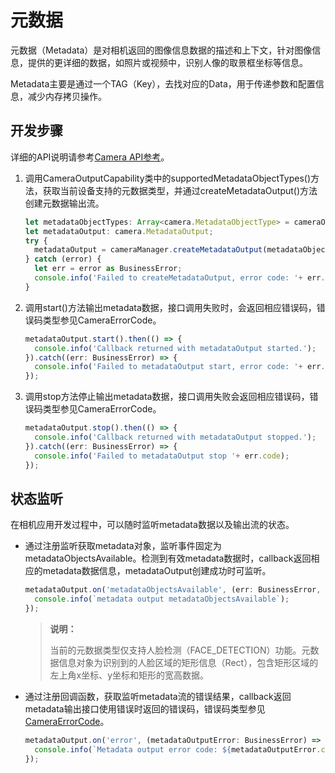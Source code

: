 # 元数据

元数据（Metadata）是对相机返回的图像信息数据的描述和上下文，针对图像信息，提供的更详细的数据，如照片或视频中，识别人像的取景框坐标等信息。

Metadata主要是通过一个TAG（Key），去找对应的Data，用于传递参数和配置信息，减少内存拷贝操作。

## 开发步骤

详细的API说明请参考[Camera API参考](../reference/apis/js-apis-camera.md)。

1. 调用CameraOutputCapability类中的supportedMetadataObjectTypes()方法，获取当前设备支持的元数据类型，并通过createMetadataOutput()方法创建元数据输出流。
     
   ```ts
   let metadataObjectTypes: Array<camera.MetadataObjectType> = cameraOutputCapability.supportedMetadataObjectTypes;
   let metadataOutput: camera.MetadataOutput;
   try {
     metadataOutput = cameraManager.createMetadataOutput(metadataObjectTypes);
   } catch (error) {
     let err = error as BusinessError;
     console.info('Failed to createMetadataOutput, error code: '+ err.code);
   }
   ```

2. 调用start()方法输出metadata数据，接口调用失败时，会返回相应错误码，错误码类型参见CameraErrorCode。
     
   ```ts
   metadataOutput.start().then(() => {
     console.info('Callback returned with metadataOutput started.');
   }).catch((err: BusinessError) => {
     console.info('Failed to metadataOutput start, error code: '+ err.code);
   });
   ```

3. 调用stop方法停止输出metadata数据，接口调用失败会返回相应错误码，错误码类型参见CameraErrorCode。
     
   ```ts
   metadataOutput.stop().then(() => {
     console.info('Callback returned with metadataOutput stopped.');
   }).catch((err: BusinessError) => {
     console.info('Failed to metadataOutput stop '+ err.code);
   });
   ```

## 状态监听

在相机应用开发过程中，可以随时监听metadata数据以及输出流的状态。

- 通过注册监听获取metadata对象，监听事件固定为metadataObjectsAvailable。检测到有效metadata数据时，callback返回相应的metadata数据信息，metadataOutput创建成功时可监听。
    
  ```ts
  metadataOutput.on('metadataObjectsAvailable', (err: BusinessError, metadataObjectArr: Array<camera.MetadataObject>) => {
    console.info(`metadata output metadataObjectsAvailable`);
  });
  ```

  > **说明：**
  >
  > 当前的元数据类型仅支持人脸检测（FACE_DETECTION）功能。元数据信息对象为识别到的人脸区域的矩形信息（Rect），包含矩形区域的左上角x坐标、y坐标和矩形的宽高数据。

- 通过注册回调函数，获取监听metadata流的错误结果，callback返回metadata输出接口使用错误时返回的错误码，错误码类型参见[CameraErrorCode](../reference/apis/js-apis-camera.md#cameraerrorcode)。
    
  ```ts
  metadataOutput.on('error', (metadataOutputError: BusinessError) => {
    console.info(`Metadata output error code: ${metadataOutputError.code}`);
  });
  ```

